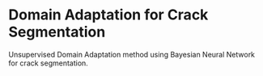 # Domain Adaptation for Crack Segmentation
Unsupervised Domain Adaptation method using Bayesian Neural Network for crack segmentation.
